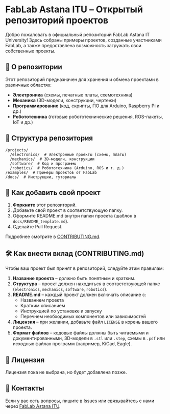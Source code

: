 # FabLab Astana ITU – Открытый репозиторий проектов

Добро пожаловать в официальный репозиторий FabLab Astana IT University! Здесь собраны примеры проектов, созданные участниками FabLab, а также предоставлена возможность загружать свои собственные проекты.

## 📌 О репозитории
Этот репозиторий предназначен для хранения и обмена проектами в различных областях:
- **Электроника** (схемы, печатные платы, схемотехника)
- **Механика** (3D-модели, конструкции, чертежи)
- **Программирование** (код, скрипты, ПО для Arduino, Raspberry Pi и др.)
- **Робототехника** (готовые робототехнические решения, ROS-пакеты, IoT и др.)

## 📂 Структура репозитория
```
/projects/
  /electronics/  # Электронные проекты (схемы, платы)
  /mechanics/  # 3D-модели, конструкции
  /software/  # Код и программы
  /robotics/  # Робототехника (Arduino, ROS и т. д.)
/examples/  # Примеры проектов от FabLab
/docs/  # Инструкции, туториалы
```

## 🚀 Как добавить свой проект
1. **Форкните** этот репозиторий.
2. Добавьте свой проект в соответствующую папку.
3. Оформите README.md внутри папки проекта (шаблон в `docs/README_template.md`).
4. Сделайте Pull Request.

Подробнее смотрите в [CONTRIBUTING.md](CONTRIBUTING.md).

## 🛠 Как внести вклад (CONTRIBUTING.md)
Чтобы ваш проект был принят в репозиторий, следуйте этим правилам:
1. **Название проекта** – должно быть понятным и кратким.
2. **Структура** – проект должен находиться в соответствующей папке (`electronics`, `mechanics`, `software`, `robotics`).
3. **README.md** – каждый проект должен включать описание с:
   - Названием проекта
   - Кратким описанием
   - Инструкцией по установке и запуску
   - Перечнем необходимых компонентов или зависимостей
4. **Лицензия** – при желании, добавьте файл `LICENSE` в корень вашего проекта.
5. **Формат файлов** – кодовые файлы должны быть читаемыми и документированными, 3D-модели в `.stl` или `.step`, схемы в `.pdf` или исходных файлах программ (например, KiCad, Eagle).

## 📜 Лицензия
Лицензия пока не выбрана, но будет добавлена позже.

## 📧 Контакты
Если у вас есть вопросы, пишите в Issues или связывайтесь с нами через [FabLab Astana ITU](https://example.com).
